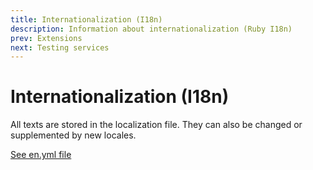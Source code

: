 ```yaml
---
title: Internationalization (I18n)
description: Information about internationalization (Ruby I18n)
prev: Extensions
next: Testing services
---
```


# Internationalization (I18n)

All texts are stored in the localization file. They can also be changed or supplemented by new locales.

[See en.yml file](https://github.com/servactory/servactory/tree/main/config/locales/en.yml)
